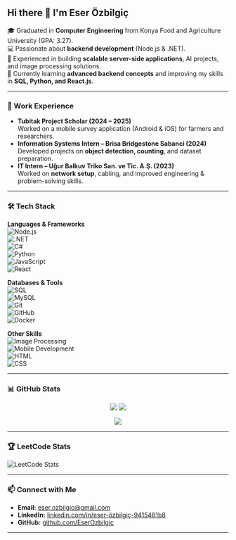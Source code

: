 ## Hi there 👋 I'm Eser Özbilgiç  

🎓 Graduated in **Computer Engineering** from Konya Food and Agriculture University (GPA: 3.27).  
💻 Passionate about **backend development** (Node.js & .NET).  
🚀 Experienced in building **scalable server-side applications**, AI projects, and image processing solutions.  
🌱 Currently learning **advanced backend concepts** and improving my skills in **SQL, Python, and React.js**.  

---

### 🔭 Work Experience  
- **Tubitak Project Scholar (2024 – 2025)**  
  Worked on a mobile survey application (Android & iOS) for farmers and researchers.  
- **Information Systems Intern – Brisa Bridgestone Sabanci (2024)**  
  Developed projects on **object detection, counting**, and dataset preparation.  
- **IT Intern – Uğur Balkuv Triko San. ve Tic. A.Ş. (2023)**  
  Worked on **network setup**, cabling, and improved engineering & problem-solving skills.  

---

### 🛠️ Tech Stack  

**Languages & Frameworks**  
![Node.js](https://img.shields.io/badge/Node.js-339933?style=for-the-badge&logo=nodedotjs&logoColor=white)  
![.NET](https://img.shields.io/badge/.NET-512BD4?style=for-the-badge&logo=dotnet&logoColor=white)  
![C#](https://img.shields.io/badge/C%23-239120?style=for-the-badge&logo=c-sharp&logoColor=white)  
![Python](https://img.shields.io/badge/Python-3776AB?style=for-the-badge&logo=python&logoColor=white)  
![JavaScript](https://img.shields.io/badge/JavaScript-F7DF1E?style=for-the-badge&logo=javascript&logoColor=black)  
![React](https://img.shields.io/badge/React-20232A?style=for-the-badge&logo=react&logoColor=61DAFB)  

**Databases & Tools**  
![SQL](https://img.shields.io/badge/SQL-4479A1?style=for-the-badge&logo=database&logoColor=white)  
![MySQL](https://img.shields.io/badge/MySQL-005C84?style=for-the-badge&logo=mysql&logoColor=white)  
![Git](https://img.shields.io/badge/Git-F05032?style=for-the-badge&logo=git&logoColor=white)  
![GitHub](https://img.shields.io/badge/GitHub-181717?style=for-the-badge&logo=github&logoColor=white)  
![Docker](https://img.shields.io/badge/Docker-2496ED?style=for-the-badge&logo=docker&logoColor=white)  

**Other Skills**  
![Image Processing](https://img.shields.io/badge/Image%20Processing-009688?style=for-the-badge&logo=opencv&logoColor=white)  
![Mobile Development](https://img.shields.io/badge/Mobile%20Apps-3DDC84?style=for-the-badge&logo=android&logoColor=white)  
![HTML](https://img.shields.io/badge/HTML5-E34F26?style=for-the-badge&logo=html5&logoColor=white)  
![CSS](https://img.shields.io/badge/CSS3-1572B6?style=for-the-badge&logo=css3&logoColor=white)  

---

### 📊 GitHub Stats  

<p align="center">
  <img src="https://github-readme-stats.vercel.app/api?username=EserOzbilgic&show_icons=true&theme=radical&count_private=true" />
  <img src="https://github-readme-stats.vercel.app/api/top-langs/?username=EserOzbilgic&layout=compact&theme=radical" />
</p>

<p align="center">
  <img src="https://streak-stats.demolab.com?user=EserOzbilgic&theme=radical" />
</p>




---

### 🏆 LeetCode Stats  

![LeetCode Stats](https://leetcard.jacoblin.cool/EserOzbilgic?theme=dark&font=Baloo&ext=contest)  

---

### 📫 Connect with Me  

- **Email:** [eser.ozbilgic@gmail.com](mailto:eser.ozbilgic@gmail.com)  
- **LinkedIn:** [linkedin.com/in/eser-özbilgiç-9415481b8](https://www.linkedin.com/in/eser-%C3%B6zbilgi%C3%A7-9415481b8/)  
- **GitHub:** [github.com/EserOzbilgic](https://github.com/EserOzbilgic)  

---
